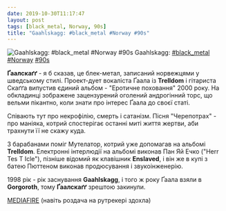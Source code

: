 ```yaml
---
date: 2019-10-30T11:17:47
layout: post
tags: [black_metal, Norway, 90s]
title: "Gaahlskagg: #black_metal #Norway #90s"
---
```

![Gaahlskagg: #black_metal #Norway #90s](/assets/photos/photo_792@30-10-2019_11-17-47.jpg)
Gaahlskagg: [#black_metal](/tags/#black_metal) [#Norway](/tags/#Norway) [#90s](/tags/#90s)

**Ґаалскаґґ** - я б сказав, це блек-метал, записаний норвежцями у шведському стилі. Проект-дует вокаліста Ґаала із **Trelldom** і гітариста Скаґґа випустив єдиний альбом - &quot;Еротичне поховання&quot; 2000 року. На обкладинці зображене зацензурений оголений андрогінний торс, що вельми пікантно, коли знати про інтерес Ґаала до своєї статі.

Співають тут про некрофілію, смерть і сатанізм. Пісня &quot;Черепотрах&quot; - про маніяка, котрий спостерігає останні миті життя жертви, аби трахнути її не скажу куда.

З барабанами поміг Мутелатор, котрий уже допомагав на альбомі **Trelldom**. Електронні інтерлюдії на альбомі виконав Пан Яй Ечко (&quot;Herr Tes T Icle&quot;), пізніше відомий як клавішник **Enslaved**, і він же в купі з батею Пюттеном виконав продюсування і звукоінженерію.

1998 рік - рік заснування **Gaahlskagg**, і того ж року Ґаала взяли в **Gorgoroth**, тому **Ґаалскаґґ** зрештою закинули.

[MEDIAFIRE](http://www.mediafire.com/file/hxonm78ityp9dj6/Gaahlskagg+-+Erotic+Funeral+2000.rar) (навіть роздача на рутрекері здохла)